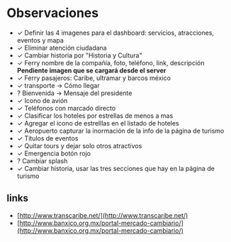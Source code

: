 # Observaciones
- ✓ Definir las 4 imagenes para el dashboard: servicios, atracciones, eventos y mapa
- ✓ Eliminar atención ciudadana
- ✓ Cambiar historia por "Historia y Cultura"
- ✓ Ferry nombre de la compañía, foto, teléfono, link, descripción **Pendiente imagen que se cargará desde el server**
- ✓ Ferry pasajeros: Caribe, ultramar y barcos méxico
- ✓ transporte → Cómo llegar
- ? Bienvenida → Mensaje del presidente
- ✓ Icono de avión
- ✓ Teléfonos con marcado directo
- ✓ Clasificar los hoteles por estrellas de menos a mas
- ✓ Agregar el icono de estrelllas en el listado de hoteles
- ✓ Aeropuerto capturar la inormación de la info de la página de turismo
- ✓ Títulos de eventos
- ✓ Quitar tours y dejar solo otros atractivos
- ✓ Emergencia botón rojo
- ? Cambiar splash
- ✓ Cambiar historia, usar las tres secciones que hay en la página de turismo

## links
- [http://www.transcaribe.net/](http://www.transcaribe.net/)
- [http://www.banxico.org.mx/portal-mercado-cambiario/](http://www.banxico.org.mx/portal-mercado-cambiario/)
